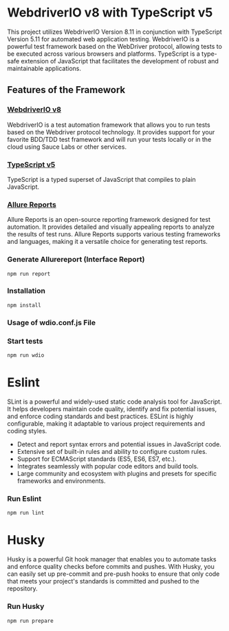 # WebdriverIO v8 with TypeScript v5
This project utilizes WebdriverIO Version 8.11 in conjunction with TypeScript Version 5.11 for automated web application testing. WebdriverIO is a powerful test framework based on the WebDriver protocol, allowing tests to be executed across various browsers and platforms. TypeScript is a type-safe extension of JavaScript that facilitates the development of robust and maintainable applications.

## Features of the Framework

### [WebdriverIO v8](https://webdriver.io/)

WebdriverIO is a test automation framework that allows you to run tests based on the Webdriver protocol technology. It provides support for your favorite BDD/TDD test framework and will run your tests locally or in the cloud using Sauce Labs or other services.

### [TypeScript v5](https://www.typescriptlang.org/)

TypeScript is a typed superset of JavaScript that compiles to plain JavaScript.

### [Allure Reports](http://allure.qatools.ru/)

Allure Reports is an open-source reporting framework designed for test automation. It provides detailed and visually appealing reports to analyze the results of test runs. Allure Reports supports various testing frameworks and languages, making it a versatile choice for generating test reports.

### Generate Allurereport (Interface Report)

```
npm run report 

```

### Installation

```
npm install

```

### Usage of wdio.conf.js File

### Start tests

```
npm run wdio 

```

# Eslint

SLint is a powerful and widely-used static code analysis tool for JavaScript. It helps developers maintain code quality, identify and fix potential issues, and enforce coding standards and best practices. ESLint is highly configurable, making it adaptable to various project requirements and coding styles.

- Detect and report syntax errors and potential issues in JavaScript code.
- Extensive set of built-in rules and ability to configure custom rules.
- Support for ECMAScript standards (ES5, ES6, ES7, etc.).
- Integrates seamlessly with popular code editors and build tools.
- Large community and ecosystem with plugins and presets for specific frameworks and environments.

### Run Eslint

```
npm run lint 

```

# Husky

Husky is a powerful Git hook manager that enables you to automate tasks and enforce quality checks before commits and pushes. With Husky, you can easily set up pre-commit and pre-push hooks to ensure that only code that meets your project's standards is committed and pushed to the repository.

### Run Husky

```
npm run prepare 

```